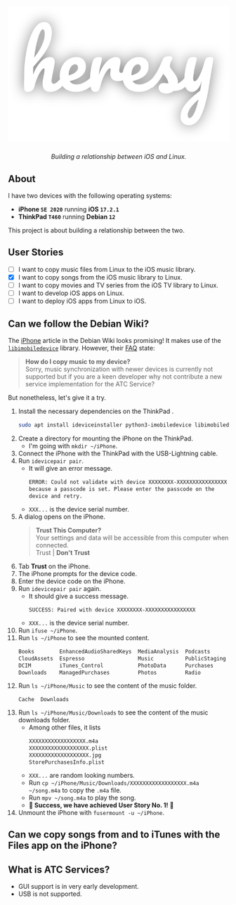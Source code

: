 <h1 align="center"><img src="./heresy.svg" alt="heresy" /></h1>
<p align="center"><em>Building a relationship between iOS and Linux.</em><p>

## About

I have two devices with the following operating systems:

- **iPhone `SE 2020`** running **iOS `17.2.1`**
- **ThinkPad `T460`** running **Debian `12`**

This project is about building a relationship between the two.

## User Stories

- [ ] I want to copy music files from Linux to the iOS music library.
- [x] I want to copy songs from the iOS music library to Linux.
- [ ] I want to copy movies and TV series from the iOS TV library to Linux.
- [ ] I want to develop iOS apps on Linux.
- [ ] I want to deploy iOS apps from Linux to iOS.

## Can we follow the Debian Wiki?

The [iPhone](https://wiki.debian.org/iPhone) article in the Debian Wiki looks promising!
It makes use of the [`libimobiledevice`](https://libimobiledevice.org/) library.
However, their [FAQ](https://libimobiledevice.org/#faq) state:

> **How do I copy music to my device?**  
> Sorry, music synchronization with newer devices is currently not supported but if you are a keen developer why not contribute a new service implementation for the ATC Service?

But nonetheless, let's give it a try.

1. Install the necessary dependencies on the ThinkPad .
   ```sh
   sudo apt install ideviceinstaller python3-imobiledevice libimobiledevice-utils libimobiledevice6 libplist3 python3-plist ifuse usbmuxd libusbmuxd-tools
   ```
1. Create a directory for mounting the iPhone on the ThinkPad.
   - I'm going with `mkdir ~/iPhone`.
1. Connect the iPhone with the ThinkPad with the USB-Lightning cable.
1. Run `idevicepair pair`.
   - It will give an error message.
     ```
     ERROR: Could not validate with device XXXXXXXX-XXXXXXXXXXXXXXXX because a passcode is set. Please enter the passcode on the device and retry.
     ```
   - `XXX...` is the device serial number.
1. A dialog opens on the iPhone.
   > **Trust This Computer?**  
   > Your settings and data will be accessible from this computer when connected.  
   > Trust | **Don't Trust**
1. Tab **Trust** on the iPhone.
1. The iPhone prompts for the device code.
1. Enter the device code on the iPhone.
1. Run `idevicepair pair` again.
   - It should give a success message.
     ```
     SUCCESS: Paired with device XXXXXXXX-XXXXXXXXXXXXXXXX
     ```
   - `XXX...` is the device serial number.
1. Run `ifuse ~/iPhone`.
1. Run `ls ~/iPhone` to see the mounted content.
   ```
   Books        EnhancedAudioSharedKeys  MediaAnalysis  Podcasts
   CloudAssets  Espresso                 Music          PublicStaging
   DCIM         iTunes_Control           PhotoData      Purchases
   Downloads    ManagedPurchases         Photos         Radio
   ```
1. Run `ls ~/iPhone/Music` to see the content of the music folder.
   ```
   Cache  Downloads
   ```
1. Run `ls ~/iPhone/Music/Downloads` to see the content of the music downloads folder.
   - Among other files, it lists
     ```
     XXXXXXXXXXXXXXXXXX.m4a
     XXXXXXXXXXXXXXXXXXX.plist
     XXXXXXXXXXXXXXXXXXX.jpg
     StorePurchasesInfo.plist
     ```
   - `XXX...` are random looking numbers.
   - Run `cp ~/iPhone/Music/Downloads/XXXXXXXXXXXXXXXXXX.m4a ~/song.m4a` to copy the `.m4a` file.
   - Run `mpv ~/song.m4a` to play the song.
   - **🤩 Success, we have achieved User Story No. 1! 🎉**
1. Unmount the iPhone with `fusermount -u ~/iPhone`.

## Can we copy songs from and to iTunes with the Files app on the iPhone?

## What is ATC Services?

- GUI support is in very early development.
- USB is not supported.
